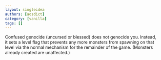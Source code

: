 ```yaml
---
layout: singleidea
authors: [aosdict]
category: [vanilla]
tags: []
---
```

Confused genocide (uncursed or blessed) does not genocide you. Instead, it sets a level flag that prevents any more monsters from spawning on that level via the normal mechanism for the remainder of the game. (Monsters already created are unaffected.)

